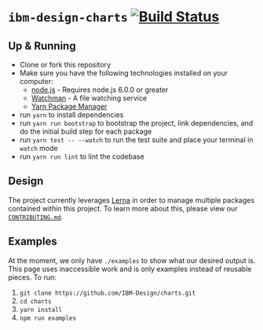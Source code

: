 # `ibm-design-charts` [![Build Status](https://travis-ci.org/IBM-Design/charts.svg?branch=master)](https://travis-ci.org/IBM-Design/charts)

## Up & Running

- Clone or fork this repository
- Make sure you have the following technologies installed on your computer:
  - [node.js](https://nodejs.org/) - Requires node.js 6.0.0 or greater
  - [Watchman](https://facebook.github.io/watchman/) - A file watching service
  - [Yarn Package Manager](https://yarnpkg.com/en/docs/install)
- run `yarn` to install dependencies
- run `yarn run bootstrap` to bootstrap the project, link dependencies, and do the initial build step for each package
- run `yarn test -- --watch` to run the test suite and place your terminal in `watch` mode
- run `yarn run lint` to lint the codebase

## Design

The project currently leverages [Lerna](https://lernajs.io/) in order to manage multiple packages contained within this project. To learn more about this, please view our [`CONTRIBUTING.md`](./CONTRIBUTING.md).

## Examples

At the moment, we only have `./examples` to show what our desired output is. This page uses inaccessible work and is only examples instead of reusable pieces. To run:

1. `git clone https://github.com/IBM-Design/charts.git`
2. `cd charts`
3. `yarn install`
4. `npm run examples`
